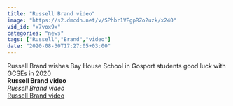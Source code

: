```yaml
---
title: "Russell Brand video"
image: "https://s2.dmcdn.net/v/SPhbr1VFgpRZo2uzk/x240"
vid_id: "x7vox9x"
categories: "news"
tags: ["Russell","Brand","video"]
date: "2020-08-30T17:27:05+03:00"
---
```

Russell Brand wishes Bay House School in Gosport students good luck with GCSEs in 2020<br><b>Russell Brand video</b><br> <i>Russell Brand video</i><br> <u>Russell Brand video</u>

